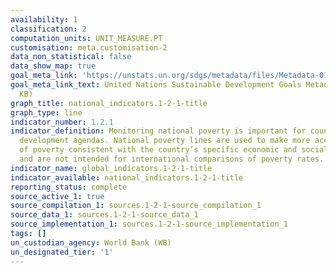 ```yaml
---
availability: 1
classification: 2
computation_units: UNIT_MEASURE.PT
customisation: meta.customisation-2
data_non_statistical: false
data_show_map: true
goal_meta_link: 'https://unstats.un.org/sdgs/metadata/files/Metadata-01-02-01.pdf '
goal_meta_link_text: United Nations Sustainable Development Goals Metadata (PDF 98.2
  KB)
graph_title: national_indicators.1-2-1-title
graph_type: line
indicator_number: 1.2.1
indicator_definition: Monitoring national poverty is important for country-specific
  development agendas. National poverty lines are used to make more accurate estimates
  of poverty consistent with the country’s specific economic and social circumstances,
  and are not intended for international comparisons of poverty rates.
indicator_name: global_indicators.1-2-1-title
indicator_available: national_indicators.1-2-1-title
reporting_status: complete
source_active_1: true
source_compilation_1: sources.1-2-1-source_compilation_1
source_data_1: sources.1-2-1-source_data_1
source_implementation_1: sources.1-2-1-source_implementation_1
tags: []
un_custodian_agency: World Bank (WB)
un_designated_tier: '1'
---
```

